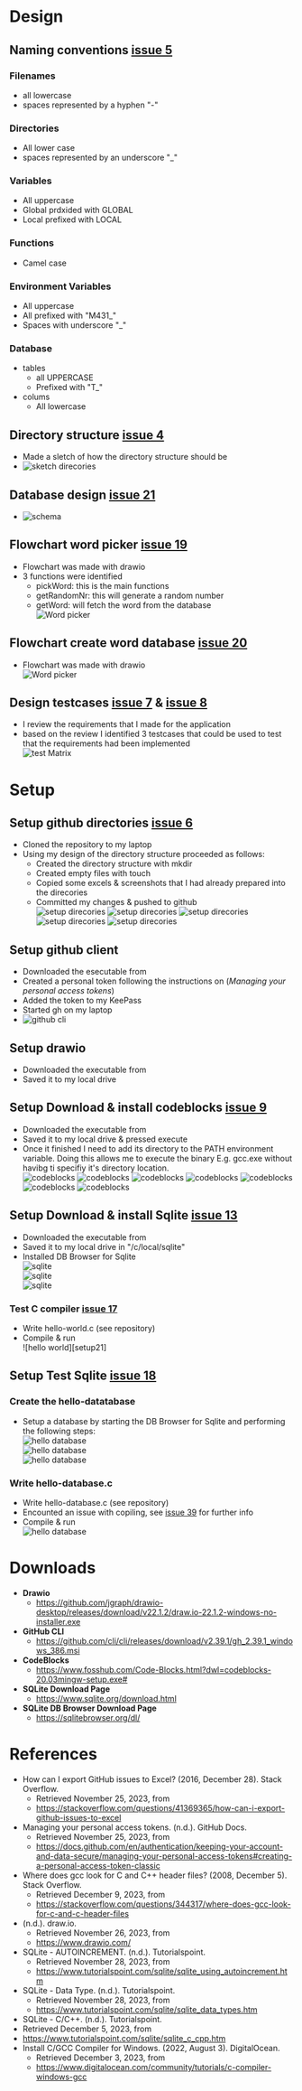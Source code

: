 
# Design
## Naming conventions [issue 5]
### Filenames
* all lowercase
* spaces represented by a hyphen "-"
### Directories
* All lower case
* spaces represented by an underscore "_"
### Variables
* All uppercase
* Global prdxided with GLOBAL
* Local prefixed with LOCAL
### Functions
* Camel case
### Environment Variables
* All uppercase
* All prefixed with "M431_"
* Spaces with underscore "_"
### Database
* tables
  * all UPPERCASE
  * Prefixed with "T_" 
* colums
  * All lowercase

## Directory structure [issue 4]
* Made a sletch of how the directory structure should be
* ![sketch direcories][sketch1]

## Database design [issue 21]
* ![schema][design1]

## Flowchart word picker [issue 19]
* Flowchart was made with drawio  
* 3 functions were identified
  * pickWord: this is the main functions
  * getRandomNr: this will generate a random number
  * getWord: will fetch the word from the database  
![Word picker][design2]
## Flowchart create word database [issue 20]
* Flowchart was made with drawio  
![Word picker][design3]
## Design testcases [issue 7] & [issue 8]
* I review the requirements that I made for the application
* based on the review I identified 3 testcases that could be used to test that the requirements had been implemented    
![test Matrix][design4]


# Setup
## Setup github directories [issue 6]
* Cloned the repository to my laptop
* Using my design of the directory structure proceeded as follows: 
  * Created the directory structure with mkdir
  * Created empty files with touch
  * Copied some excels & screenshots that I had already prepared into the direcories
  * Committed my changes & pushed to github  
![setup direcories][setup1]
![setup direcories][setup2]
![setup direcories][setup3]
![setup direcories][setup4]
![setup direcories][setup5]

## Setup github client
* Downloaded the esecutable from
* Created a personal token following the instructions on (_Managing your personal access tokens_)
* Added the token to my KeePass
* Started gh on my laptop
* ![github cli][setup6]

## Setup drawio
* Downloaded the executable from 
* Saved it to my local drive

## Setup Download & install codeblocks [issue 9]
* Downloaded the executable from 
* Saved it to my local drive & pressed execute
* Once it finished I need to add its directory to the PATH environment variable. Doing this allows me to execute the binary E.g. gcc.exe without havibg ti specifiy it's directory location.  
![codeblocks][setup7]
![codeblocks][setup8]
![codeblocks][setup9]
![codeblocks][setup10]
![codeblocks][setup11]
![codeblocks][setup12]
![codeblocks][setup13]  
 
## Setup Download & install Sqlite [issue 13]
* Downloaded the executable from 
* Saved it to my local drive in "/c/local/sqlite"
* Installed DB Browser for Sqlite  
![sqlite][setup14]  
![sqlite][setup15]  
![sqlite][setup16]  


### Test C compiler [issue 17]
* Write hello-world.c (see repository)
* Compile & run  
![hello world][setup21]  

## Setup Test Sqlite [issue 18]
### Create the hello-datatabase
* Setup a database by starting the DB Browser for Sqlite and performing the following steps:  
![hello database][setup17]  
![hello database][setup18]  
![hello database][setup19]  

### Write hello-database.c
* Write hello-database.c (see repository)
* Encounted an issue with copiling, see [issue 39] for further info
* Compile & run  
![hello database][setup20]  


# Downloads
* **Drawio**
  * https://github.com/jgraph/drawio-desktop/releases/download/v22.1.2/draw.io-22.1.2-windows-no-installer.exe
* **GitHub CLI**
  * https://github.com/cli/cli/releases/download/v2.39.1/gh_2.39.1_windows_386.msi
* **CodeBlocks**
  * https://www.fosshub.com/Code-Blocks.html?dwl=codeblocks-20.03mingw-setup.exe#
* **SQLite Download Page** 
  * https://www.sqlite.org/download.html
* **SQLite DB Browser Download Page** 
  * https://sqlitebrowser.org/dl/

# References
* How can I export GitHub issues to Excel? (2016, December 28). Stack Overflow. 
  * Retrieved November 25, 2023, from 
  * https://stackoverflow.com/questions/41369365/how-can-i-export-github-issues-to-excel
* Managing your personal access tokens. (n.d.). GitHub Docs. 
  * Retrieved November 25, 2023, from 
  * https://docs.github.com/en/authentication/keeping-your-account-and-data-secure/managing-your-personal-access-tokens#creating-a-personal-access-token-classic
* Where does gcc look for C and C++ header files? (2008, December 5). Stack Overflow. 
  * Retrieved December 9, 2023, from 
  * https://stackoverflow.com/questions/344317/where-does-gcc-look-for-c-and-c-header-files
* (n.d.). draw.io. 
  * Retrieved November 26, 2023, from 
  * https://www.drawio.com/
* SQLite - AUTOINCREMENT. (n.d.). Tutorialspoint. 
  * Retrieved November 28, 2023, from
  * https://www.tutorialspoint.com/sqlite/sqlite_using_autoincrement.htm
* SQLite - Data Type. (n.d.). Tutorialspoint. 
  * Retrieved November 28, 2023, from
  * https://www.tutorialspoint.com/sqlite/sqlite_data_types.htm
*  SQLite - C/C++. (n.d.). Tutorialspoint. 
  * Retrieved December 5, 2023, from 
  * https://www.tutorialspoint.com/sqlite/sqlite_c_cpp.htm
* Install C/GCC Compiler for Windows. (2022, August 3). DigitalOcean. 
  * Retrieved December 3, 2023, from
  * https://www.digitalocean.com/community/tutorials/c-compiler-windows-gcc



[design1]: ../02_resources/images/realize-design-database-schema.png
[design2]: ../02_resources/images/realize-design-flowchart-word-picker.png
[design3]: ../02_resources/images/realize-design-flowchart-create-word-database.png
[design4]: ../02_resources/images/realize-design-testcases.JPG


[issue 4]: https://github.com/tbz-neil-devlin/m431_demo_database/issues/4
[issue 5]: https://github.com/tbz-neil-devlin/m431_demo_database/issues/5
[issue 6]: https://github.com/tbz-neil-devlin/m431_demo_database/issues/6
[issue 7]: https://github.com/tbz-neil-devlin/m431_demo_database/issues/7
[issue 8]: https://github.com/tbz-neil-devlin/m431_demo_database/issues/8
[issue 9]: https://github.com/tbz-neil-devlin/m431_demo_database/issues/9
[issue 13]: https://github.com/tbz-neil-devlin/m431_demo_database/issues/13

[issue 17]: https://github.com/tbz-neil-devlin/m431_demo_database/issues/17
[issue 18]: https://github.com/tbz-neil-devlin/m431_demo_database/issues/18
[issue 19]: https://github.com/tbz-neil-devlin/m431_demo_database/issues/19
[issue 20]: https://github.com/tbz-neil-devlin/m431_demo_database/issues/20
[issue 21]: https://github.com/tbz-neil-devlin/m431_demo_database/issues/21

[issue 39]: https://github.com/tbz-neil-devlin/m431_demo_database/issues/39

[setup1]: ../02_resources/images/realize-setup-git-clone.JPG
[setup2]: ../02_resources/images/realize-setup-git-directories-01.JPG
[setup3]: ../02_resources/images/realize-setup-git-directories-02.JPG
[setup4]: ../02_resources/images/realize-setup-git-directories-03.JPG
[setup5]: ../02_resources/images/realize-setup-git-directories-04.JPG
[setup6]: ../02_resources/images/realize-setup-github-cli-01.JPG
[setup7]: ../02_resources/images/realize-setup-codeblocks01.JPG
[setup8]: ../02_resources/images/realize-setup-codeblocks02.JPG
[setup9]: ../02_resources/images/realize-setup-codeblocks03.JPG
[setup10]: ../02_resources/images/realize-setup-codeblocks-path-03.JPG
[setup11]: ../02_resources/images/realize-setup-codeblocks-path-02.JPG
[setup12]: ../02_resources/images/realize-setup-codeblocks-path-03.JPG
[setup13]: ../02_resources/images/realize-setup-codeblocks-path-04.JPG
[setup14]: ../02_resources/images/realize-setup-sqlite-db-browser-01.JPG
[setup15]: ../02_resources/images/realize-setup-sqlite-db-browser-02.JPG
[setup16]: ../02_resources/images/realize-setup-sqlite-db-browser-03.JPG
[setup17]: ../02_resources/images/realize-setup-hello-database-01.JPG
[setup18]: ../02_resources/images/realize-setup-hello-database-02.JPG
[setup19]: ../02_resources/images/realize-setup-hello-database-03.JPG
[setup20]: ../02_resources/images/realize-implement-hello-database-01.JPG


[sketch1]: ../02_resources/images/realize-design-sketch-directories.jpeg